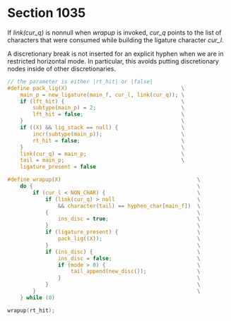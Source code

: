 # Section 1035

If *link(cur_q)* is nonnull when *wrapup* is invoked, *cur_q* points to the list of characters that were consumed while building the ligature character&nbsp;*cur_l*.

A discretionary break is not inserted for an explicit hyphen when we are in restricted horizontal mode.
In particular, this avoids putting discretionary nodes inside of other discretionaries.

```c include/builder.h
// the parameter is either |rt_hit| or |false|
#define pack_lig(X)                                    \
    main_p = new_ligature(main_f, cur_l, link(cur_q)); \
    if (lft_hit) {                                     \
        subtype(main_p) = 2;                           \
        lft_hit = false;                               \
    }                                                  \
    if ((X) && lig_stack == null) {                    \
        incr(subtype(main_p));                         \
        rt_hit = false;                                \
    }                                                  \
    link(cur_q) = main_p;                              \
    tail = main_p;                                     \
    ligature_present = false

#define wrapup(X)                                           \
    do {                                                    \
        if (cur_l < NON_CHAR) {                             \
            if (link(cur_q) > null                          \
                && character(tail) == hyphen_char[main_f])  \
            {                                               \
                ins_disc = true;                            \
            }                                               \
            if (ligature_present) {                         \
                pack_lig((X));                              \
            }                                               \
            if (ins_disc) {                                 \
                ins_disc = false;                           \
                if (mode > 0) {                             \
                    tail_append(new_disc());                \
                }                                           \
            }                                               \
        }                                                   \
    } while (0)
```

```c << Make a ligature node, if |ligature_present|; insert a null discretionary, if appropriate >>=
wrapup(rt_hit);
```
